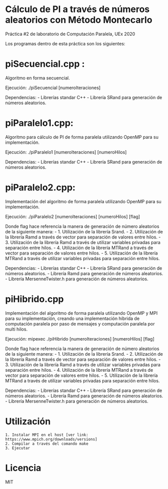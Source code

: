 # Cálculo de PI a través de números aleatorios con Método Montecarlo
Práctica #2 de laboratorio de Computación Paralela, UEx 2020

Los programas dentro de esta práctica son los siguientes:
# piSecuencial.cpp : 
Algoritmo en forma secuencial. 

Ejecución:
	./piSecuencial [numeroIteraciones]

Dependencias:
	- Librerías standar C++
	- Librería SRand para generación de números aleatorios.

# piParalelo1.cpp: 
Algoritmo para cálculo de PI de forma paralela utilizando OpenMP para su implementación.

Ejecución:
	./piParalelo1 [numeroIteraciones] [numeroHilos]

Dependencias:
	- Librerías standar C++
	- Librería SRand para generación de números aleatorios.

# piParalelo2.cpp:
Implementación del algoritmo de forma paralela utilizando OpenMP para su implementación.

Ejecución:
	./piParalelo2 [numeroIteraciones] [numeroHilos] [flag]

Donde flag hace referencia la manera de generación de número aleatorios de la siguiente manera:
	- 1. Utilización de la librería Srand.
	- 2. Utilización de la librería Ramd a través de vector para separación de valores entre hilos.
	- 3. Utilización de la librería Ramd a través de utilizar variables privadas para separación entre hilos.
	- 4. Utilización de la librería MTRand a través de vector para separación de valores entre hilos.
	- 5. Utilización de la librería MTRand a través de utilizar variables privadas para separación entre hilos.

Dependencias:
        - Librerías standar C++
        - Librería SRand para generación de números aleatorios.
        - Librería Ramd para generación de números aleatorios.
        - Librería MersenneTwister.h para generación de números aleatorios.


# piHibrido.cpp
Implementación del algoritmo de forma paralela utilizando OpenMP y MPI para su implementación, creando una implementación híbrida 
de computación paralela por paso de mensajes y computación paralela por multi hilos. 

Ejecución:
        mipexec ./piHibrido  [numeroIteraciones] [numeroHilos] [flag]

Donde flag hace referencia la manera de generación de número aleatorios de la siguiente manera:
        - 1. Utilización de la librería Srand.
        - 2. Utilización de la librería Ramd a través de vector para separación de valores entre hilos.
        - 3. Utilización de la librería Ramd a través de utilizar variables privadas para separación entre hilos.
        - 4. Utilización de la librería MTRand a través de vector para separación de valores entre hilos.
        - 5. Utilización de la librería MTRand a través de utilizar variables privadas para separación entre hilos.

Dependencias:
        - Librerías standar C++
        - Librería SRand para generación de números aleatorios.
        - Librería Ramd para generación de números aleatorios.
        - Librería MersenneTwister.h para generación de números aleatorios.
 


# Utilización
	1. Instalar MPI en el host [ver link: https://www.mpich.org/downloads/versions]
	2. Compilar a través del comando make
	3. Ejecutar


# Licencia 
  MIT

